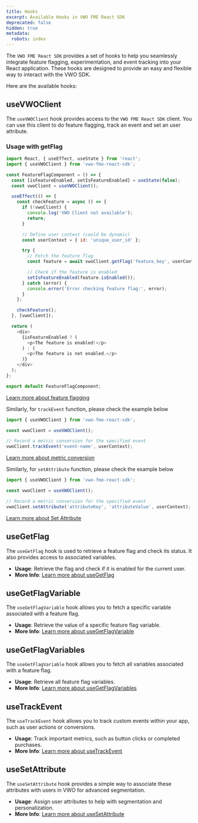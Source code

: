 ```yaml
---
title: Hooks
excerpt: Available Hooks in VWO FME React SDK
deprecated: false
hidden: true
metadata:
  robots: index
---
```

The `VWO FME React SDK` provides a set of hooks to help you seamlessly integrate feature flagging, experimentation, and event tracking into your React application. These hooks are designed to provide an easy and flexible way to interact with the VWO SDK.

Here are the available hooks:

## useVWOClient

The `useVWOClient` hook provides access to the `VWO FME React SDK` client. You can use this client to do feature flagging, track an event and set an user attribute.

### Usage with getFlag

```javascript
import React, { useEffect, useState } from 'react';
import { useVWOClient } from 'vwo-fme-react-sdk';

const FeatureFlagComponent = () => {
  const [isFeatureEnabled, setIsFeatureEnabled] = useState(false);
  const vwoClient = useVWOClient();

  useEffect(() => {
    const checkFeature = async () => {
      if (!vwoClient) {
        console.log('VWO Client not available');
        return;
      }

      // Define user context (could be dynamic)
      const userContext = { id: 'unique_user_id' };

      try {
        // Fetch the feature flag
        const feature = await vwoClient.getFlag('feature_key', userContext);

        // Check if the feature is enabled
        setIsFeatureEnabled(feature.isEnabled());
      } catch (error) {
        console.error('Error checking feature flag:', error);
      }
    };

    checkFeature();
  }, [vwoClient]);

  return (
    <div>
      {isFeatureEnabled ? (
        <p>The feature is enabled!</p>
      ) : (
        <p>The feature is not enabled.</p>
      )}
    </div>
  );
};

export default FeatureFlagComponent;

```

[Learn more about feature flagging](https://developers.vwo.com/v2/docs/fme-javascript-flags#/)

Similarly, for `trackEvent` function, please check the example below

```javascript
import { useVWOClient } from 'vwo-fme-react-sdk';

const vwoClient = useVWOClient();

// Record a metric conversion for the specified event 
vwoClient.trackEvent('event-name', userContext);
```

[Learn more about metric conversion](https://developers.vwo.com/v2/docs/fme-javascript-metrics#/)

Similarly, for `setAttribute` function, please check the example below

```javascript
import { useVWOClient } from 'vwo-fme-react-sdk';

const vwoClient = useVWOClient();

// Record a metric conversion for the specified event 
vwoClient.setAttribute('attributeKey', 'attributeValue', userContext);
```

[Learn more about Set Attribute](https://developers.vwo.com/v2/docs/fme-javascript-attributes#/)

## useGetFlag

The `useGetFlag` hook is used to retrieve a feature flag and check its status. It also provides access to associated variables.

* **Usage**: Retrieve the flag and check if it is enabled for the current user.
* **More Info**: [Learn more about useGetFlag](https://developers.vwo.com/v2/docs/fme-react-feature-flags-variables#usegetflag-hook)

## useGetFlagVariable

The `useGetFlagVariable` hook allows you to fetch a specific variable associated with a feature flag.

* **Usage**: Retrieve the value of a specific feature flag variable.
* **More Info**: [Learn more about useGetFlagVariable](https://developers.vwo.com/v2/docs/fme-react-feature-flags-variables#usegetflagvariable-hook)

## useGetFlagVariables

The `useGetFlagVariable` hook allows you to fetch all variables associated with a feature flag.

* **Usage**: Retrieve all feature flag variables.
* **More Info**: [Learn more about useGetFlagVariables](https://developers.vwo.com/v2/docs/fme-react-feature-flags-variables#usegetflagvariables-hook)

## useTrackEvent

The `useTrackEvent` hook allows you to track custom events within your app, such as user actions or conversions.

* **Usage**: Track important metrics, such as button clicks or completed purchases.
* **More Info**: [Learn more about useTrackEvent](https://developers.vwo.com/v2/docs/fme-react-metrics-tracking#usetrackevent-hook)

## useSetAttribute

The `useSetAttribute` hook provides a simple way to associate these attributes with users in VWO for advanced segmentation.

* **Usage**: Assign user attributes to help with segmentation and personalization.
* **More Info**: [Learn more about useSetAttribute](https://developers.vwo.com/v2/docs/fme-react-attributes#usesetattribute-hook)